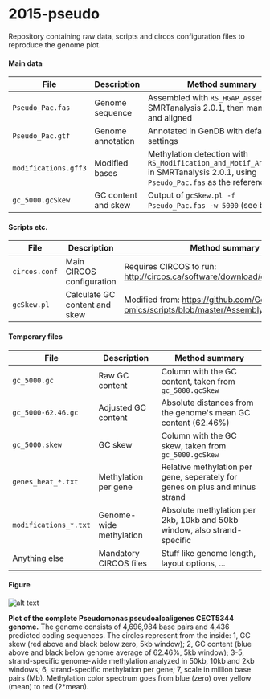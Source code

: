 # 2015-pseudo

Repository containing raw data, scripts and circos configuration files to reproduce the genome plot.

#### Main data

File | Description | Method summary
--- | --- | ---
`Pseudo_Pac.fas` | Genome sequence | Assembled with `RS_HGAP_Assembly.1` in SMRTanalysis 2.0.1, then manually cut and aligned
`Pseudo_Pac.gtf` | Genome annotation | Annotated in GenDB with default settings
`modifications.gff3` | Modified bases | Methylation detection with `RS_Modification_and_Motif_Analysis.1` in SMRTanalysis 2.0.1, using `Pseudo_Pac.fas` as the reference
`gc_5000.gcSkew` | GC content and skew | Output of `gcSkew.pl -f Pseudo_Pac.fas -w 5000` (see below)

#### Scripts etc.

File | Description | Method summary
--- | --- | ---
`circos.conf` | Main CIRCOS configuration | Requires CIRCOS to run: http://circos.ca/software/download/circos
`gcSkew.pl` | Calculate GC content and skew | Modified from: https://github.com/Geo-omics/scripts/blob/master/AssemblyTools/gcSkew.pl 

#### Temporary files

File | Description | Method summary
--- | --- | ---
`gc_5000.gc` | Raw GC content | Column with the GC content, taken from `gc_5000.gcSkew`
`gc_5000-62.46.gc` | Adjusted GC content |  Absolute distances from the genome's mean GC content (62.46%)
`gc_5000.skew` | GC skew | Column with the GC skew, taken from `gc_5000.gcSkew`
`genes_heat_*.txt` | Methylation per gene | Relative methylation per gene, seperately for genes on plus and minus strand
`modifications_*.txt` | Genome-wide methylation | Absolute methylation per 2kb, 10kb and 50kb window, also strand-specific
Anything else | Mandatory CIRCOS files | Stuff like genome length, layout options, ...

#### Figure

![alt text](https://github.com/abremges/2015-pseudo/blob/master/circos_text.png "Pseudomonas pseudoalcaligenes CACT5344")

__Plot of the complete Pseudomonas pseudoalcaligenes CECT5344 genome.__ The genome consists of 4,696,984 base pairs and 4,436 predicted coding sequences. The circles represent from the inside: 1, GC skew (red above and black below zero, 5kb window); 2, GC content (blue above and black below genome average of 62.46%, 5kb window); 3-5, strand-specific genome-wide methylation analyzed in 50kb, 10kb and 2kb windows; 6, strand-specific methylation per gene; 7, scale in million base pairs (Mb). Methylation color spectrum goes from blue (zero) over yellow (mean) to red (2*mean).
